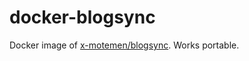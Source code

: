 # docker-blogsync
Docker image of [x-motemen/blogsync](https://github.com/x-motemen/blogsync). Works portable.
